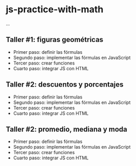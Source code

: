# js-practice-with-math

...

## Taller #1: figuras geométricas

- Primer paso: definir las fórmulas
- Segundo paso: implementar las fórmulas en JavaScript 
- Tercer paso: crear funciones
- Cuarto paso: integrar JS con HTML

## Taller #2: descuentos y porcentajes

- Primer paso: definir las fórmulas
- Segundo paso: implementar las fórmulas en JavaScript 
- Tercer paso: crear funciones
- Cuarto paso: integrar JS con HTML

## Taller #2: promedio, mediana y moda

- Primer paso: definir las fórmulas
- Segundo paso: implementar las fórmulas en JavaScript 
- Tercer paso: crear funciones
- Cuarto paso: integrar JS con HTML